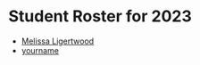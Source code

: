 # Student Roster for 2023
* [Melissa Ligertwood](Melissa-Ligertwood/readme.md)
* [yourname](DirName/readme.md)


